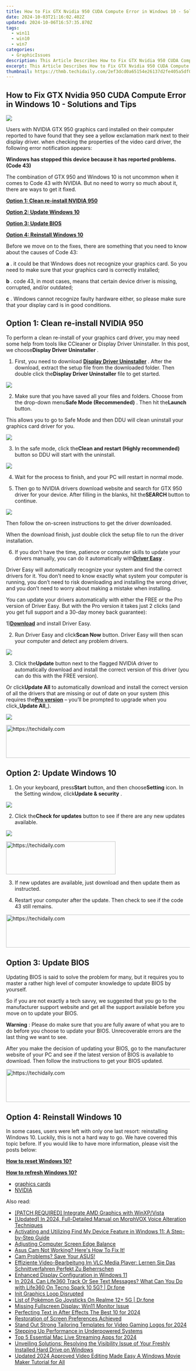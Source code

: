 ```yaml
---
title: How to Fix GTX Nvidia 950 CUDA Compute Error in Windows 10 - Solutions and Tips
date: 2024-10-03T21:16:02.402Z
updated: 2024-10-06T16:57:35.870Z
tags:
  - win11
  - win10
  - win7
categories:
  - GraphicIssues
description: This Article Describes How to Fix GTX Nvidia 950 CUDA Compute Error in Windows 10 - Solutions and Tips
excerpt: This Article Describes How to Fix GTX Nvidia 950 CUDA Compute Error in Windows 10 - Solutions and Tips
thumbnail: https://thmb.techidaily.com/2ef3dcd0a65154e26137d2fe405a5df0d2493a5332797322ea1d725cb91b8167.jpg
---
```


## How to Fix GTX Nvidia 950 CUDA Compute Error in Windows 10 - Solutions and Tips

![](https://images.drivereasy.com/wp-content/uploads/2017/06/img_59410acca7efb.jpg) 

 Users with NVIDIA GTX 950 graphics card installed on their computer reported to have found that they see a yellow exclamation mark next to their display driver. when checking the properties of the video card driver, the following error notification appears:

 **Windows has stopped this device because it has reported problems. (Code 43)** 

 The combination of GTX 950 and Windows 10 is not uncommon when it comes to Code 43 with NVIDIA. But no need to worry so much about it, there are ways to get it fixed. 

[**Option 1: Clean re-install NVIDIA 950**](https://tools.techidaily.com/drivereasy/download/) 

[**Option 2: Update Windows 10**](https://tools.techidaily.com/drivereasy/download/) 

[**Option 3: Update BIOS**](https://tools.techidaily.com/drivereasy/download/) 

[**Option 4: Reinstall Windows 10**](https://tools.techidaily.com/drivereasy/download/) 

 Before we move on to the fixes, there are something that you need to know about the causes of Code 43: 

**a** . it could be that Windows does not recognize your graphics card. So you need to make sure that your graphics card is correctly installed; 

**b** . code 43, in most cases, means that certain device driver is missing, corrupted, and/or outdated; 

**c** . Windows cannot recognize faulty hardware either, so please make sure that your display card is in good conditions. 

##  Option 1: Clean re-install NVIDIA 950

 To perform a clean re-install of your graphics card driver, you may need some help from tools like CCleaner or Display Driver Uninstaller. In this post, we choose**Display Driver Uninstaller** . 

 1) First, you need to download [**Display Driver Uninstaller**](http://download-eu2.guru3d.com/ddu/[Guru3D.com]-DDU.zip) . After the download, extract the setup file from the downloaded folder. Then double click the**Display Driver Uninstaller** file to get started. 

![](https://images.drivereasy.com/wp-content/uploads/2017/06/img_5941f9e8b4f19.png) 

 2) Make sure that you have saved all your files and folders. Choose from the drop-down menu**Safe Mode (Recommended)** . Then hit the**Launch** button.

 This allows you to go to Safe Mode and then DDU will clean uninstall your graphics card driver for you. 

![](https://images.drivereasy.com/wp-content/uploads/2017/06/img_5941fd6169da1.png) 

 3) In the safe mode, click the**Clean and restart (Highly recommended)** button so DDU will start with the uninstall. 

![](https://images.drivereasy.com/wp-content/uploads/2017/06/img_5941fe0557eee.jpg) 

 4) Wait for the process to finish, and your PC will restart in normal mode. 

 5) Then go to NVIDIA drivers download website and search for GTX 950 driver for your device. After filling in the blanks, hit the**SEARCH** button to continue. 

![](https://images.drivereasy.com/wp-content/uploads/2017/06/img_5941ffa76ae44.png) 

 Then follow the on-screen instructions to get the driver downloaded. 

 When the download finish, just double click the setup file to run the driver installation. 

 6) If you don’t have the time, patience or computer skills to update your drivers manually, you can do it automatically with[**Driver Easy**](https://tools.techidaily.com/drivereasy/download/) .

 Driver Easy will automatically recognize your system and find the correct drivers for it. You don’t need to know exactly what system your computer is running, you don’t need to risk downloading and installing the wrong driver, and you don’t need to worry about making a mistake when installing.

 You can update your drivers automatically with either the FREE or the Pro version of Driver Easy. But with the Pro version it takes just 2 clicks (and you get full support and a 30-day money back guarantee): 

 1)[**Download**](https://tools.techidaily.com/drivereasy/download/) and install Driver Easy. 

 2) Run Driver Easy and click**Scan Now** button. Driver Easy will then scan your computer and detect any problem drivers. 

![](https://images.drivereasy.com/wp-content/uploads/2017/06/img_59420461c87a5.png) 

 3) Click the**Update** button next to the flagged NVIDIA driver to automatically download and install the correct version of this driver (you can do this with the FREE version).

 Or click**Update All** to automatically download and install the correct version of all the drivers that are missing or out of date on your system (this requires the[**Pro version**](https://tools.techidaily.com/drivereasy/download/) – you’ll be prompted to upgrade when you click_**Update All**_).

![](https://images.drivereasy.com/wp-content/uploads/2017/06/img_5942041be93b6.jpg) 

<!-- affiliate ads begin -->
<a href="https://appsumo.8odi.net/c/5597632/2151864/7443" target="_top" id="2151864">
  <img src="//a.impactradius-go.com/display-ad/7443-2151864" border="0" alt="https://techidaily.com" width="600" height="90"/>
</a>
<img height="0" width="0" src="https://appsumo.8odi.net/i/5597632/2151864/7443" style="position:absolute;visibility:hidden;" border="0" />
<!-- affiliate ads end -->

##   **Option 2: Update Windows 10** 

 1) On your keyboard, press**Start** button, and then choose**Setting** icon. In the Setting window, click**Update & security** . 

![](https://images.drivereasy.com/wp-content/uploads/2017/06/img_594207c6d9e1b.png) 

 2) Click the**Check for updates** button to see if there are any new updates available. 

![](https://images.drivereasy.com/wp-content/uploads/2017/06/img_594208adac37c.png) 

<!-- affiliate ads begin -->
<a href="https://aligracehair.sjv.io/c/5597632/2016129/19272" target="_top" id="2016129">
  <img src="//a.impactradius-go.com/display-ad/19272-2016129" border="0" alt="https://techidaily.com" width="300" height="90"/>
</a>
<img height="0" width="0" src="https://aligracehair.sjv.io/i/5597632/2016129/19272" style="position:absolute;visibility:hidden;" border="0" />
<!-- affiliate ads end -->

 3) If new updates are available, just download and then update them as instructed. 

 4) Restart your computer after the update. Then check to see if the code 43 still remains. 

<!-- affiliate ads begin -->
<a href="https://aligracehair.sjv.io/c/5597632/2087253/19272" target="_top" id="2087253">
  <img src="//a.impactradius-go.com/display-ad/19272-2087253" border="0" alt="https://techidaily.com" width="728" height="90"/>
</a>
<img height="0" width="0" src="https://aligracehair.sjv.io/i/5597632/2087253/19272" style="position:absolute;visibility:hidden;" border="0" />
<!-- affiliate ads end -->

## **Option 3: Update BIOS**

 Updating BIOS is said to solve the problem for many, but it requires you to master a rather high level of computer knowledge to update BIOS by yourself. 

 So if you are not exactly a tech savvy, we suggested that you go to the manufacturer support website and get all the support available before you move on to update your BIOS. 

**Warning** : Please do make sure that you are fully aware of what you are to do before you choose to update your BIOS. Unrecoverable errors are the last thing we want to see. 

 After you make the decision of updating your BIOS, go to the manufacturer website of your PC and see if the latest version of BIOS is available to download. Then follow the instructions to get your BIOS updated. 

<!-- affiliate ads begin -->
<a href="https://electronicx.pxf.io/c/5597632/1167086/14483" target="_top" id="1167086">
  <img src="//a.impactradius-go.com/display-ad/14483-1167086" border="0" alt="https://techidaily.com" width="728" height="90"/>
</a>
<img height="0" width="0" src="https://electronicx.pxf.io/i/5597632/1167086/14483" style="position:absolute;visibility:hidden;" border="0" />
<!-- affiliate ads end -->

##   **Option 4: Reinstall Windows 10** 

 In some cases, users were left with only one last resort: reinstalling Windows 10\. Luckily, this is not a hard way to go. We have covered this topic before. If you would like to have more information, please visit the posts below: 

[**How to reset Windows 10?**](https://tools.techidaily.com/drivereasy/download/) 

[**How to refresh Windows 10?**](https://tools.techidaily.com/drivereasy/download/) 

* [graphics cards](https://tools.techidaily.com/drivereasy/download/)
* [NVIDIA](https://tools.techidaily.com/drivereasy/download/)

<ins class="adsbygoogle"
     style="display:block"
     data-ad-format="autorelaxed"
     data-ad-client="ca-pub-7571918770474297"
     data-ad-slot="1223367746"></ins>

<ins class="adsbygoogle"
     style="display:block"
     data-ad-client="ca-pub-7571918770474297"
     data-ad-slot="8358498916"
     data-ad-format="auto"
     data-full-width-responsive="true"></ins>

<span class="atpl-alsoreadstyle">Also read:</span>
<div><ul>
<li><a href="https://graphic-issues.techidaily.com/patch-required-integrate-amd-graphics-with-winxpvista/"><u>[PATCH REQUIRED] Integrate AMD Graphics with WinXP/Vista</u></a></li>
<li><a href="https://fox-access.techidaily.com/updated-in-2024-full-detailed-manual-on-morphvox-voice-alteration-techniques/"><u>[Updated] In 2024, Full-Detailed Manual on MorphVOX Voice Alteration Techniques</u></a></li>
<li><a href="https://win-forum.techidaily.com/activating-and-utilizing-find-my-device-feature-in-windows-11-a-step-by-step-guide/"><u>Activating and Utilizing Find My Device Feature in Windows 11: A Step-by-Step Guide</u></a></li>
<li><a href="https://graphic-issues.techidaily.com/adjusting-computer-screen-edge-balance/"><u>Adjusting Computer Screen Edge Balance</u></a></li>
<li><a href="https://graphic-issues.techidaily.com/1719817661009-asus-cam-not-working-heres-how-to-fix-it/"><u>Asus Cam Not Working? Here's How To Fix It!</u></a></li>
<li><a href="https://graphic-issues.techidaily.com/cam-problems-save-your-asus/"><u>Cam Problems? Save Your ASUS!</u></a></li>
<li><a href="https://blog-min.techidaily.com/effiziente-video-bearbeitung-im-vlc-media-player-lernen-sie-das-schnittverfahren-perfekt-zu-beherrschen/"><u>Effiziente Video-Bearbeitung Im VLC Media Player: Lernen Sie Das Schnittverfahren Perfekt Zu Beherrschen</u></a></li>
<li><a href="https://graphic-issues.techidaily.com/enhanced-display-configuration-in-windows-11/"><u>Enhanced Display Configuration in Windows 11</u></a></li>
<li><a href="https://fake-location.techidaily.com/in-2024-can-life360-track-or-see-text-messages-what-can-you-do-with-life360-on-tecno-spark-10-5g-drfone-by-drfone-virtual-android/"><u>In 2024, Can Life360 Track Or See Text Messages? What Can You Do with Life360 On Tecno Spark 10 5G? | Dr.fone</u></a></li>
<li><a href="https://graphic-issues.techidaily.com/init-graphics-loop-disrupted/"><u>Init Graphics Loop Disrupted</u></a></li>
<li><a href="https://pokemon-go-android.techidaily.com/list-of-pokemon-go-joysticks-on-realme-12plus-5g-drfone-by-drfone-virtual-android/"><u>List of Pokémon Go Joysticks On Realme 12+ 5G | Dr.fone</u></a></li>
<li><a href="https://graphic-issues.techidaily.com/missing-fullscreen-display-win11-monitor-issue/"><u>Missing Fullscreen Display: Win11 Monitor Issue</u></a></li>
<li><a href="https://fox-http.techidaily.com/perfecting-text-in-after-effects-the-best-10-for-2024/"><u>Perfecting Text in After Effects The Best 10 for 2024</u></a></li>
<li><a href="https://graphic-issues.techidaily.com/restoration-of-screen-preferences-achieved/"><u>Restoration of Screen Preferences Achieved</u></a></li>
<li><a href="https://facebook-record-videos.techidaily.com/stand-out-strong-tailoring-templates-for-video-gaming-logos-for-2024/"><u>Stand Out Strong Tailoring Templates for Video Gaming Logos for 2024</u></a></li>
<li><a href="https://graphic-issues.techidaily.com/stepping-up-performance-in-underpowered-systems/"><u>Stepping Up Performance in Underpowered Systems</u></a></li>
<li><a href="https://some-guidance.techidaily.com/top-5-essential-mac-live-streaming-apps-for-2024/"><u>Top 5 Essential Mac Live Streaming Apps for 2024</u></a></li>
<li><a href="https://windows11.techidaily.com/unveiling-solutions-resolving-the-visibility-issue-of-your-freshly-installed-hard-drive-on-windows/"><u>Unveiling Solutions: Resolving the Visibility Issue of Your Freshly Installed Hard Drive on Windows</u></a></li>
<li><a href="https://ai-driven-video-production.techidaily.com/updated-2024-approved-video-editing-made-easy-a-windows-movie-maker-tutorial-for-all/"><u>Updated 2024 Approved Video Editing Made Easy A Windows Movie Maker Tutorial for All</u></a></li>
</ul></div>

